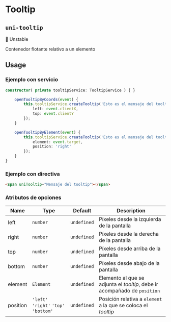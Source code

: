 Tooltip
===================
`uni-tooltip`
---
:red_circle: Unstable

Contenedor flotante relativo a un elemento

## Usage

### Ejemplo con servicio

```typescript
constructor( private tooltipService: TooltipService ) { }

    openTooltipByCoords(event) {
        this.tooltipService.createTooltip('Esto es el mensaje del tooltip', {
            left: event.clientX,
            top: event.clientY
        });
    }

    openTooltipByElement(event) {
        this.tooltipService.createTooltip('Esto es el mensaje del tooltip', {
            element: event.target,
            position: 'right'
        });
    }
}
```

### Ejemplo con directiva

```html
<span uniTooltip="Mensaje del tooltip"></span>
```

### Atributos de opciones

| Name     | Type                                  | Default     | Description                                                               |
| -------- | ------------------------------------- | ----------- | ------------------------------------------------------------------------- |
| left     | `number`                              | `undefined` | Píxeles desde la izquierda de la pantalla                                 |
| right    | `number`                              | `undefined` | Píxeles desde la derecha de la pantalla                                   |
| top      | `number`                              | `undefined` | Píxeles desde arriba de la pantalla                                       |
| bottom   | `number`                              | `undefined` | Píxeles desde abajo de la pantalla                                        |
| element  | `Element`                             | `undefined` | Elemento al que se adjunta el *tooltip*, debe ir acompañado de `position` |
| position | `'left'` `'right'` `'top'` `'bottom'` | `undefined` | Posición relativa a `element` a la que se coloca el *tooltip*             |
